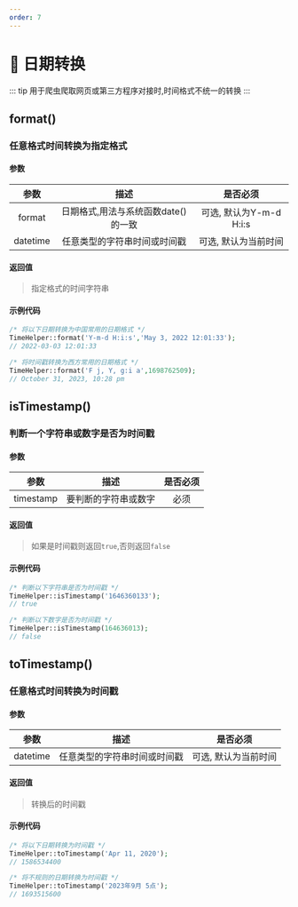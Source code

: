 ```yaml
---
order: 7
---
```


# 🍍 日期转换

::: tip
用于爬虫爬取网页或第三方程序对接时,时间格式不统一的转换
:::

## format()

### 任意格式时间转换为指定格式

#### 参数

|    参数    |          描述           |        是否必须        |
|:--------:|:---------------------:|:------------------:|
|  format  | 日期格式,用法与系统函数date()的一致 | 可选, 默认为Y-m-d H:i:s |
| datetime |    任意类型的字符串时间或时间戳     |    可选, 默认为当前时间     |

#### 返回值

> 指定格式的时间字符串

#### 示例代码

```php
/* 将以下日期转换为中国常用的日期格式 */
TimeHelper::format('Y-m-d H:i:s','May 3, 2022 12:01:33');
// 2022-03-03 12:01:33

/* 将时间戳转换为西方常用的日期格式 */
TimeHelper::format('F j, Y, g:i a',1698762509);
// October 31, 2023, 10:28 pm
```

## isTimestamp()

### 判断一个字符串或数字是否为时间戳

#### 参数

|    参数     |     描述     | 是否必须 |
|:---------:|:----------:|:----:|
| timestamp | 要判断的字符串或数字 |  必须  |

#### 返回值

> 如果是时间戳则返回`true`,否则返回`false`

#### 示例代码

```php
/* 判断以下字符串是否为时间戳 */
TimeHelper::isTimestamp('1646360133');
// true

/* 判断以下数字是否为时间戳 */
TimeHelper::isTimestamp(164636013);
// false
```

## toTimestamp()

### 任意格式时间转换为时间戳

#### 参数

|    参数    |       描述       |    是否必须     |
|:--------:|:--------------:|:-----------:|
| datetime | 任意类型的字符串时间或时间戳 | 可选, 默认为当前时间 |

#### 返回值

> 转换后的时间戳

#### 示例代码

```php
/* 将以下日期转换为时间戳 */
TimeHelper::toTimestamp('Apr 11, 2020');
// 1586534400

/* 将不规则的日期转换为时间戳 */
TimeHelper::toTimestamp('2023年9月 5点');
// 1693515600
```